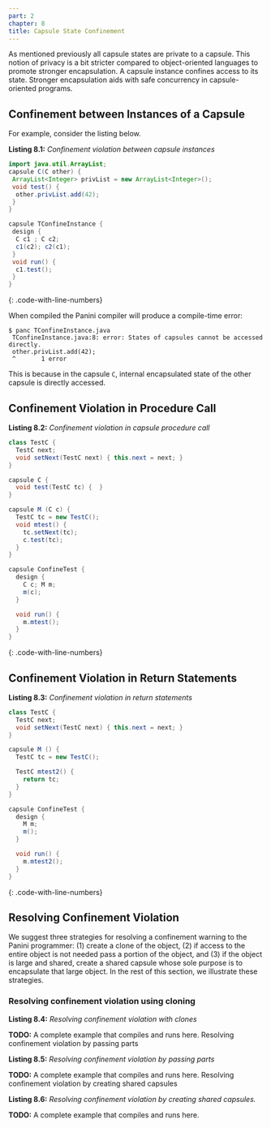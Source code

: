 ```yaml
---
part: 2
chapter: 8
title: Capsule State Confinement
---
```


As mentioned previously all capsule states are private to a capsule. This notion
of privacy is a bit stricter compared to object-oriented languages to promote
stronger encapsulation. A capsule instance confines access to its state.
Stronger encapsulation aids with safe concurrency in capsule-oriented programs.

## Confinement between Instances of a Capsule

For example, consider the listing below.

**Listing 8.1:** *Confinement violation between capsule instances*

``` java
import java.util.ArrayList;
capsule C(C other) {
 ArrayList<Integer> privList = new ArrayList<Integer>();
 void test() {
  other.privList.add(42);
 }
}

capsule TConfineInstance {
 design {
  C c1 ; C c2;
  c1(c2); c2(c1);
 }
 void run() {
  c1.test();
 }
}
```
{: .code-with-line-numbers}

When compiled the Panini compiler will produce a compile-time error:

```
$ panc TConfineInstance.java
 TConfineInstance.java:8: error: States of capsules cannot be accessed directly.
 other.privList.add(42);
 ^       1 error
```

This is because in the capsule `C`, internal encapsulated state of the other
capsule is directly accessed.

## Confinement Violation in Procedure Call

**Listing 8.2:** *Confinement violation in capsule procedure call*
``` java
class TestC {
  TestC next;
  void setNext(TestC next) { this.next = next; }
}

capsule C {
  void test(TestC tc) {  }
}

capsule M (C c) {
  TestC tc = new TestC();
  void mtest() {
    tc.setNext(tc);
    c.test(tc);
  }
}

capsule ConfineTest {
  design {
    C c; M m;
    m(c);
  }

  void run() {
    m.mtest();
  }
}
```
{: .code-with-line-numbers}


## Confinement Violation in Return Statements

**Listing 8.3:** *Confinement violation in return statements*

``` java
class TestC {
  TestC next;
  void setNext(TestC next) { this.next = next; }
}

capsule M () {
  TestC tc = new TestC();

  TestC mtest2() {
    return tc;
  }
}

capsule ConfineTest {
  design {
    M m;
    m();
  }

  void run() {
    m.mtest2();
  }
}
```
{: .code-with-line-numbers}


## Resolving Confinement Violation

We suggest three strategies for resolving a confinement warning to the Panini
programmer: (1) create a clone of the object, (2) if access to the entire object
is not needed pass a portion of the object, and (3) if the object is large and
shared, create a shared capsule whose sole purpose is to encapsulate that large
object. In the rest of this section, we illustrate these strategies.

### Resolving confinement violation using cloning

**Listing 8.4:** *Resolving confinement violation with clones*

**TODO:** A complete example that compiles and runs here. Resolving confinement
violation by passing parts


**Listing 8.5:** *Resolving confinement violation by passing parts*

**TODO:** A complete example that compiles and runs here. Resolving confinement
violation by creating shared capsules


**Listing 8.6:** *Resolving confinement violation by creating shared capsules.*

**TODO:** A complete example that compiles and runs here.
